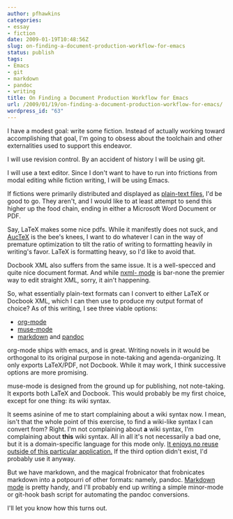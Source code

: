 ```yaml
---
author: pfhawkins
categories:
- essay
- fiction
date: 2009-01-19T10:48:56Z
slug: on-finding-a-document-production-workflow-for-emacs
status: publish
tags:
- Emacs
- git
- markdown
- pandoc
- writing
title: On Finding a Document Production Workflow for Emacs
url: /2009/01/19/on-finding-a-document-production-workflow-for-emacs/
wordpress_id: "63"
---
```


I have a modest goal: write some fiction. Instead of actually working toward
accomplishing that goal, I'm going to obsess about the toolchain and other
externalities used to support this endeavor.

I will use revision control. By an accident of history I will be using git.

I will use a text editor. Since I don't want to have to run into frictions
from modal editing while fiction writing, I will be using Emacs.

If fictions were primarily distributed and displayed as [plain-text
files](http://www.gutenberg.org/catalog/), I'd be good to go. They aren't, and
I would like to at least attempt to send this higher up the food chain, ending
in either a Microsoft Word Document or PDF.

Say, LaTeX makes some nice pdfs. While it manifestly does not suck, and
[AucTeX](http://www.gnu.org/software/auctex/) is the bee's knees, I want to do
whatever I can in the way of premature optimization to tilt the ratio of
writing to formatting heavily in writing's favor. LaTeX is formatting heavy,
so I'd like to avoid that.

Docbook XML also suffers from the same issue. It is a well-specced and quite
nice document format. And while [nxml-
mode](http://www.emacswiki.org/emacs/NxmlMode) is bar-none the premier way to
edit straight XML, sorry, it ain't happening.

So, what essentially plain-text formats can I convert to either LaTeX or
Docbook XML, which I can then use to produce my output format of choice? As of
this writing, I see three viable options:

  * [org-mode](http://orgmode.org/)
  * [muse-mode](http://mwolson.org/projects/EmacsMuse.html)
  * [markdown](http://markdown.infogami.com/) and [pandoc](http://johnmacfarlane.net/pandoc/)
  
org-mode ships with emacs, and is great. Writing novels in it would be
orthogonal to its original purpose in note-taking and agenda-organizing. It
only exports LaTeX/PDF, not Docbook. While it may work, I think successive
options are more promising.

muse-mode is designed from the ground up for publishing, not note-taking. It
exports both LaTeX and Docbook. This would probably be my first choice, except
for one thing: its wiki syntax.

It seems asinine of me to start complaining about a wiki syntax now. I mean,
isn't that the whole point of this exercise, to find a wiki-like syntax I can
convert from? Right. I'm not complaining about **a** wiki syntax, I'm
complaining about **this** wiki syntax. All in all it's not necessarily a bad
one, but it is a domain-specific language for this mode only. [It enjoys no
reuse outside of this particular
application.](http://blog.wired.com/monkeybites/2008/05/a-million-littl.html)
If the third option didn't exist, I'd probably use it anyway.

But we have markdown, and the magical frobnicator that frobnicates markdown
into a potpourri of other formats: namely, pandoc. [Markdown
mode](http://jblevins.org/projects/markdown-mode/) is pretty handy, and I'll
probably end up writing a simple minor-mode or git-hook bash script for
automating the pandoc conversions.

I'll let you know how this turns out.

